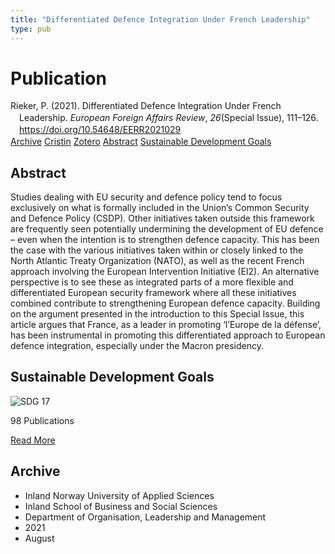 ```yaml
---
title: "Differentiated Defence Integration Under French Leadership"
type: pub
---
```

<h1>Publication</h1>
<article id="csl-bib-container-Z26RTRJM" class="csl-bib-container">
  <div class="csl-bib-body" style="line-height: 1.35; padding-left: 1em; text-indent:-1em;">
  <div class="csl-entry">Rieker, P. (2021). Differentiated Defence Integration Under French Leadership. <i>European Foreign Affairs Review</i>, <i>26</i>(Special Issue), 111&#x2013;126. <a href="https://doi.org/10.54648/EERR2021029">https://doi.org/10.54648/EERR2021029</a></div>
</div>
  <div class="csl-bib-buttons">
    <a href="#taxonomy-article-Z26RTRJM" class="csl-bib-button">Archive</a>
    <a href="https://app.cristin.no/results/show.jsf?id=1925740" alt="Cristin URL" class="csl-bib-button">Cristin</a>
    <a href="http://zotero.org/groups/5022929/items/Z26RTRJM" alt="Zotero URL" class="csl-bib-button">Zotero</a>
    <a href="#abstract-article-Z26RTRJM" class="csl-bib-button">Abstract</a>
    <a href="#sdg-article-Z26RTRJM" class="csl-bib-button">Sustainable Development Goals</a>
  </div>
  <div id="csl-bib-meta-container-Z26RTRJM"></div>
</article>
<div id="csl-bib-meta-Z26RTRJM" class="csl-bib-meta">
  <article id="abstract-article-Z26RTRJM" class="abstract-article">
    <h1>Abstract</h1>
    Studies dealing with EU security and defence policy tend to focus exclusively on what is formally included in the Union’s Common Security and Defence Policy (CSDP). Other initiatives taken outside this framework are frequently seen potentially undermining the development of EU defence – even when the intention is to strengthen defence capacity. This has been the case with the various initiatives taken within or closely linked to the North Atlantic Treaty Organization (NATO), as well as the recent French approach involving the European Intervention Initiative (EI2). An alternative perspective is to see these as integrated parts of a more flexible and differentiated European security framework where all these initiatives combined contribute to strengthening European defence capacity. Building on the argument presented in the introduction to this Special Issue, this article argues that France, as a leader in promoting ‘l’Europe de la défense’, has been instrumental in promoting this differentiated approach to European defence integration, especially under the Macron presidency.
  </article>
  <article id="sdg-article-Z26RTRJM" class="sdg-article">
    <h1>Sustainable Development Goals</h1>
    <div class="sdg-container"><div id="sdg17" class="sdg">
<img src="{{< params subfolder >}}images/sdg/sdg17_en.png" class="image" alt="SDG 17">
<div class="sdg-overlay">
<p class="sdg-publication-count"><span>98</span> Publications</p>
<p><a href="https://sdgs.un.org/goals/goal17" class="sdg-read-more">Read More</a></p>
</div>
</div></div>
  </article>
  <article id="taxonomy-article-Z26RTRJM" class="taxonomy-article">
    <h1>Archive</h1>
    <ul>
      <li>Inland Norway University of Applied Sciences</li>
      <li>Inland School of Business and Social Sciences</li>
      <li>Department of Organisation, Leadership and Management</li>
      <li>2021</li>
      <li>August</li>
    </ul>
  </article>
</div>
